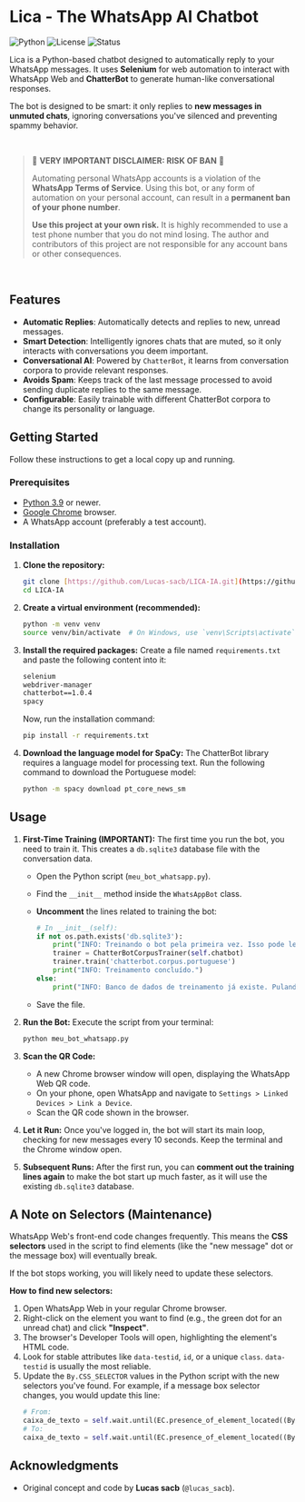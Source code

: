 # Lica - The WhatsApp AI Chatbot

![Python](https://img.shields.io/badge/python-3.9+-blue.svg)
![License](https://img.shields.io/badge/license-MIT-green.svg)
![Status](https://img.shields.io/badge/status-maintenance--required-yellow.svg)

Lica is a Python-based chatbot designed to automatically reply to your WhatsApp messages. It uses **Selenium** for web automation to interact with WhatsApp Web and **ChatterBot** to generate human-like conversational responses.

The bot is designed to be smart: it only replies to **new messages in unmuted chats**, ignoring conversations you've silenced and preventing spammy behavior.

<br>

> 🚨 **VERY IMPORTANT DISCLAIMER: RISK OF BAN** 🚨
>
> Automating personal WhatsApp accounts is a violation of the **WhatsApp Terms of Service**. Using this bot, or any form of automation on your personal account, can result in a **permanent ban of your phone number**.
>
> **Use this project at your own risk.** It is highly recommended to use a test phone number that you do not mind losing. The author and contributors of this project are not responsible for any account bans or other consequences.

<br>

## Features

-   **Automatic Replies**: Automatically detects and replies to new, unread messages.
-   **Smart Detection**: Intelligently ignores chats that are muted, so it only interacts with conversations you deem important.
-   **Conversational AI**: Powered by `ChatterBot`, it learns from conversation corpora to provide relevant responses.
-   **Avoids Spam**: Keeps track of the last message processed to avoid sending duplicate replies to the same message.
-   **Configurable**: Easily trainable with different ChatterBot corpora to change its personality or language.

## Getting Started

Follow these instructions to get a local copy up and running.

### Prerequisites

-   [Python 3.9](https://www.python.org/downloads/) or newer.
-   [Google Chrome](https://www.google.com/chrome/) browser.
-   A WhatsApp account (preferably a test account).

### Installation

1.  **Clone the repository:**
    ```sh
    git clone [https://github.com/Lucas-sacb/LICA-IA.git](https://github.com/Lucas-sacb/LICA-IA.git)
    cd LICA-IA
    ```

2.  **Create a virtual environment (recommended):**
    ```sh
    python -m venv venv
    source venv/bin/activate  # On Windows, use `venv\Scripts\activate`
    ```

3.  **Install the required packages:**
    Create a file named `requirements.txt` and paste the following content into it:
    ```txt
    selenium
    webdriver-manager
    chatterbot==1.0.4
    spacy
    ```
    Now, run the installation command:
    ```sh
    pip install -r requirements.txt
    ```

4.  **Download the language model for SpaCy:**
    The ChatterBot library requires a language model for processing text. Run the following command to download the Portuguese model:
    ```sh
    python -m spacy download pt_core_news_sm
    ```

## Usage

1.  **First-Time Training (IMPORTANT):**
    The first time you run the bot, you need to train it. This creates a `db.sqlite3` database file with the conversation data.
    -   Open the Python script (`meu_bot_whatsapp.py`).
    -   Find the `__init__` method inside the `WhatsAppBot` class.
    -   **Uncomment** the lines related to training the bot:

        ```python
        # In __init__(self):
        if not os.path.exists('db.sqlite3'):
            print("INFO: Treinando o bot pela primeira vez. Isso pode levar alguns minutos...")
            trainer = ChatterBotCorpusTrainer(self.chatbot)
            trainer.train('chatterbot.corpus.portuguese')
            print("INFO: Treinamento concluído.")
        else:
            print("INFO: Banco de dados de treinamento já existe. Pulando treinamento.")
        ```
    -   Save the file.

2.  **Run the Bot:**
    Execute the script from your terminal:
    ```sh
    python meu_bot_whatsapp.py
    ```

3.  **Scan the QR Code:**
    -   A new Chrome browser window will open, displaying the WhatsApp Web QR code.
    -   On your phone, open WhatsApp and navigate to `Settings > Linked Devices > Link a Device`.
    -   Scan the QR code shown in the browser.

4.  **Let it Run:**
    Once you've logged in, the bot will start its main loop, checking for new messages every 10 seconds. Keep the terminal and the Chrome window open.

5.  **Subsequent Runs:**
    After the first run, you can **comment out the training lines again** to make the bot start up much faster, as it will use the existing `db.sqlite3` database.

## A Note on Selectors (Maintenance)

WhatsApp Web's front-end code changes frequently. This means the **CSS selectors** used in the script to find elements (like the "new message" dot or the message box) will eventually break.

If the bot stops working, you will likely need to update these selectors.

**How to find new selectors:**
1.  Open WhatsApp Web in your regular Chrome browser.
2.  Right-click on the element you want to find (e.g., the green dot for an unread chat) and click **"Inspect"**.
3.  The browser's Developer Tools will open, highlighting the element's HTML code.
4.  Look for stable attributes like `data-testid`, `id`, or a unique `class`. `data-testid` is usually the most reliable.
5.  Update the `By.CSS_SELECTOR` values in the Python script with the new selectors you've found. For example, if a message box selector changes, you would update this line:
    ```python
    # From:
    caixa_de_texto = self.wait.until(EC.presence_of_element_located((By.CSS_SELECTOR, 'div[data-testid="old-selector"]')))
    # To:
    caixa_de_texto = self.wait.until(EC.presence_of_element_located((By.CSS_SELECTOR, 'div[data-testid="new-selector-you-found"]')))
    ```

## Acknowledgments

-   Original concept and code by **Lucas sacb** (`@lucas_sacb`).
